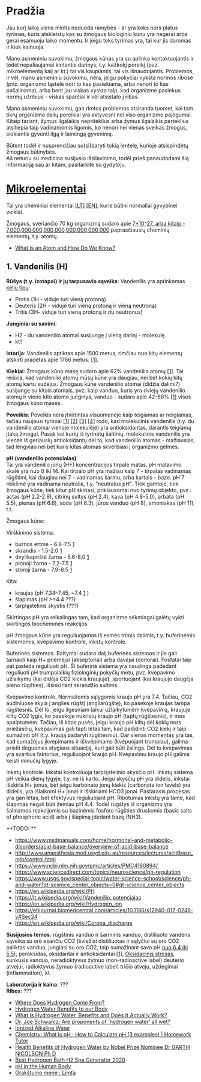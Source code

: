 # Pradžia

Jau kurį laiką viena mintis neduoda ramybės - ar yra koks nors platus tyrimas, kuris atskleistų kas su žmogaus biologiniu kūnu yra negerai arba gerai esamuoju laiko momentu. Ir jeigu toks tyrimas yra, tai kur jis daromas ir kiek kainuoja.  

Mano asmeniniu suvokimu, žmogaus kūnas yra su aplinka kontaktuojantis ir todėl nepaliaujamai kintantis darinys, t.y. kažkokį poreikį (pvz. mikroelementą kalį ar kt.) tai vis kaupiantis, tai vis išnaudojantis. Problemos, ir vėl, mano asmeniniu suvokimu, nėra, jeigu pokyčiai vyksta normos ribose (pvz. organizmo ląstelė nori to kas pasiekiama, arba nenori to kas pašalinama), arba bent jau viskas vyskta taip, kad organizme pasiekus normų užribius - viskas sparčiai ir vėl atsistato į ribas.  

Mano asmeniniu suvokimu, gan rimtos problemos atsiranda tuomet, kai tam tikrų organizmo dalių poreikiai yra aktyvesni nei viso organizmo pajėgumai. Kitaip tariant, žymus ilgalaikis nepriteklius arba žymus ilgalaikis perteklius atsiliepia taip vadinamomis ligomis, ko nenori nei vienas sveikas žmogus, siekiantis gyventi ilgą ir laimingą gyvenimą.  

Būtent todėl ir nusprendžiau su(si)daryti tokią lentelę, kurioje atsispindėtų žmogaus būtinybės.  
Aš neturiu su medicina susijusio išsilavinimo, todėl prieš panaudodami šią informaciją sau ar kitam, pasitarkite su gydytoju.  

# [Mikroelementai](https://www.ligos.lt/lt/terminai/mikroelementai/1770/) 

Tai yra cheminiai elementai [\[LT\]](https://lt.wikipedia.org/wiki/Periodin%C4%97_element%C5%B3_lentel%C4%97) [\[EN\]](https://en.wikipedia.org/wiki/Periodic_table), kurie būtini normaliai gyvybinei veiklai. 

Žmogaus, sveriančio 70 kg organizmą sudaro apie [7*10^27, arba kitaip - 7,000,000,000,000,000,000,000,000,000](https://education.jlab.org/qa/mathatom_04.html) paprasčiausių cheminių elementų, t.y. atomų. 

- [What Is an Atom and How Do We Know?](https://www.youtube.com/watch?v=LhveTGblGHY)



## 1. Vandenilis (H)

**Rūšys (t.y. izotopai) ir jų tarpusavio sąveika**:
Vandenilis yra aptinkamas [kelių tipų](https://lt.wikipedia.org/wiki/Vandenilis):  

- Protis (1H - viduje turi vieną protoną)
- Deuteris (2H - viduje turi vieną protoną ir vieną neutroną)
- Tritis (3H- viduje turi vieną protoną ir du neutronus)

**Junginiai su savimi**:
- H2 - du vandenilio atomai susijungę į vieną darinį - molekulę.  
- kt?

**Istorija**: 
Vandenilis aptiktas apie 1500 metus, rimčiau nuo kitų elementų atskirti pradėtas apie 1766 metus. [\[1\]](https://en.wikipedia.org/wiki/Timeline_of_chemical_element_discoveries).  

**Kiekiai**: Žmogaus kūno masę sudaro apie 62% vandenilio atomų [\[1\]](https://en.wikipedia.org/wiki/Composition_of_the_human_body). Tai reiškia, kad vandenilio atomų mūsų kūne yra daugiau, nei bet kokių kitų atomų kartu sudėjus. Žmogaus kūne vandenilio atomai (didžia dalimi?) susijungę su kitais atomais, pvz. kaip vanduo, kuris yra dviejų vandenilio atomų ir vieno kito atomo junginys, vanduo - sudaro apie 42-66% [\[1\]](https://en.wikipedia.org/wiki/Composition_of_the_human_body) visos žmogaus kūno masės.  

**Poveikis**:
Poveikis nėra įtvirtintas visuomenėje kaip teigiamas ar neigiamas, tačiau naujausi tyrimai  [\[1\]](https://www.ncbi.nlm.nih.gov/pmc/articles/PMC5223313/) [\[2\]](https://pubmed.ncbi.nlm.nih.gov/17486089/) [\[3\]](https://www.nature.com/articles/s41598-018-26388-3) [\[4\]](https://www.ncbi.nlm.nih.gov/pmc/articles/PMC6607864/) rodo, kad molekulinis vandenilis (t.y. du vandenilio atomai vienoje molekulėje) yra antioksidantas, darantis teigiamą įtaką žmogui. Pasak kai kurių iš tyrinėtų šaltinių, molekulinis vandenilis yra vienas iš geriausių antioksidantų dėl to, kad vandenilio atomas - mažiausias, tad lengviau nei bet kuris kitas atomas skverbiasi į organizmo gelmes.

**pH (vandenilio potencialas)**:  
Tai yra vandenilio jonų (H+) koncentracijos tirpale matas. pH matavimo skalė yra nuo 0 iki 14. Kai tirpalo pH yra mažiau kaip 7 - tirpalas vadinamas rūgštimi, kai daugiau nei 7 - vadinamas šarmu, arba kartais - baze. pH 7 reikšmė yra vadinama neutralia, t.y. "neutralus pH". Tiek gamtoje, tiek žmogaus kūne, tiek kitur pH skiriasi, priklausomai nuo tyrimų objekto, pvz.: actas (pH 2.2-2.9), citrinų sultys (pH 2.4), kava (pH 4.8-5.0), arbata (pH 5.5), pienas (pH 6.6), soda (pH 8.3), jūros vanduo (pH 8), amoniakas (pH 11), t.t. 

Žmogaus kūne:  
  
Virškinimo sistema:  
  
- burnos ertmė - 6.8-7.5 [1](https://www.news-medical.net/health/pH-in-the-Human-Body.aspx)
- skrandis - 1.5-2.0 [1](https://www.news-medical.net/health/pH-in-the-Human-Body.aspx)
- dvylikapirštė žarna - 5.6-8.0 [1](https://www.news-medical.net/health/pH-in-the-Human-Body.aspx)
- plonoji žarna - 7.2-7.5 [1](https://www.news-medical.net/health/pH-in-the-Human-Body.aspx)
- storoji žarna - 7.9-8.5 [1](https://www.news-medical.net/health/pH-in-the-Human-Body.aspx)
  
Kita:  

- kraujas (pH 7.34–7.45, ~7.4 [1](https://www.news-medical.net/health/pH-in-the-Human-Body.aspx) )
- šlapimas (pH >=4.4 ???)
- tarpląstelinis skystis (???)
  
Skirtingas pH yra reikalingas tam, kad organizme sėkmingai galėtų vykti skirtingos biocheminės reakcijos.  

pH žmogaus kūne yra reguliuojamas iš esmės trimis dalimis, t.y. buferinėmis sistemomis, kvėpavimo kontrole, inkstų kontrole.  

Buferinės sistemos. Baltymai sudaro dalį buferinės sistemos ir jie gali tarnauti kaip H+ priėmėjai (akseptoriai) arba davėjai (donorai). Fosfatai taip pat padeda reguliuoti pH. Ši buferinė sistema yra naudinga padedant reguliuoti pH trumpalaikių fiziologinių pokyčių metu, pvz. kvėpavimo užlaikymu (kai didėja CO2 kiekis kraujuje), sportuojant (kai kraujuje daugėja pieno rūgšties), išsiskiriant skrandžio sultims.  
  
Kvėpavimo kontrolė. Normaliomis sąlygomis kraujo pH yra 7.4. Tačiau, CO2 audiniuose skyla į anglies rūgštį (angliarūgštę), ko pasekoje kraujas tampa rūgštesnis. Dėl to, jeigu ilgesniam laikui užlaikytumėm kvėpavimą, kraujuje kiltų CO2 lygis, ko pasekoje nukristų kraujo pH (taptų rūgštesnis), ir mes apalptumėm. Tačiau, iš kitos pusės, jeigu kraujo pH kiltų dėl kokių nors priežasčių, kvėpavimas gali tapti lėtas tam, kad padidinti CO2 kiekį ir taip sumažinti pH (t.y. kraują padaryti rūgštesniu). Dar vienas momentas yra tas, kad sumažėjus įkvėpimams ir iškvėpimams (kvėpuojant trumpiau), galima prieiti deguonies stygiaus situaciją, kuri gali būti žalinga. Dėl to kvėpavimas yra svarbus faktorius, reguliuojant kraujo pH. Kvėpavimu kraujo pH galima keisti minučių lygyje.    
  
Inkstų kontrolė. Inkstai kontroliuoja tarpląstelinio skysčio pH. Inkstų sistema pH veikia dienų lygyje, t.y. ne iš karto. Jeigu skysčių pH yra didelis, inkstai išskiria H+ jonus, bet jeigu karbonato jonų kiekis (carbonate ion levels) yra didelis, yra išlaikomi H+ jonai ir išskiriami HCO3 jonai. Pastarasis procesas yra gan lėtas, bet efektyvus reguliuojant pH. Ribotumas inkstų yra tame, kad šlapimas negali būti žemiau pH 4.4. Todėl rūgštys iš organizmo yra šalinamos reakcijomis su bazinėmis fosforo rūgšties druskomis (basic salts of phosphoric acid) arba į šlapimą įdedant bazę (NH3).  
  
**TODO:  **

- https://www.msdmanuals.com/home/hormonal-and-metabolic-disorders/acid-base-balance/overview-of-acid-base-balance
- http://www.anaesthesia.med.usyd.edu.au/resources/lectures/acidbase_mjb/control.html
- https://www.ncbi.nlm.nih.gov/pmc/articles/PMC4180894/
- https://www.sciencedirect.com/topics/neuroscience/ph-regulation
- https://www.usgs.gov/special-topic/water-science-school/science/ph-and-water?qt-science_center_objects=0#qt-science_center_objects
- https://en.wikipedia.org/wiki/PH
- https://lt.wikipedia.org/wiki/Vandenilio_potencialas
- https://en.wikipedia.org/wiki/Hydrogen_ion
- https://ehjournal.biomedcentral.com/articles/10.1186/s12940-017-0248-y#Sec24
- https://en.wikipedia.org/wiki/Corona_discharge


**Susijusios temos**:
rūgštinis vanduo ir šarminis vanduo, distiliuoto vandens sąveika su ore esančiu CO2 (šviežiai distiliuotas ir sąlyčiui su oro CO2 paliktas vanduo, jungiasi su oro CO2, taip sumažinant savo pH [nuo 6.4 iki 5.5](https://lt.wikipedia.org/wiki/Vandenilio_potencialas)), peroksidas, oksidantai ir antioksidantai [\[1\]](https://en.wikipedia.org/wiki/Oxidizing_agent), [Oksidacinis stresas](https://www.pasveik.lt/lt/sveikatos-ir-medicinos-naujienos/oksidacinis-stresas/74208/), sunkusis vanduo, neradioktyvus žymuo (non-radioactive label) deuterio atvejui, radioktyvus žymuo (radioactive label) tričio atveju, uždegimai (inflammation), kt.
  
**Laboratorija ir kaina**: ???  
**Ribos**:  ???  

- [Where Does Hydrogen Come From?](https://www.youtube.com/watch?v=Jro6uEaWfTg)
- [Hydrogen Water Benefits to our Body](https://www.youtube.com/watch?v=MKOUqar8AG0)
- [What Is Hydrogen Water, Benefits and Does It Actually Work?](https://www.youtube.com/watch?v=7ZO99UlkDNU)
- [Dr. Joe Schwarcz: Are proponents of 'hydrogen water' all wet?](https://www.youtube.com/watch?v=QERsU1Aq1Kw)
- [Ionized Alkaline Water](https://www.youtube.com/watch?v=6vWNmGHc6xs)
- [Chemistry: What is pH ; How to Calculate pH (3 examples) | Homework Tutor](https://www.youtube.com/watch?v=9NK2ZQnhoCI)
- [Health Benefits of Hydrogen Water by Nobel Prize Nominee Dr GARTH NICOLSON Ph D](https://www.youtube.com/watch?v=D7aDB7pKYiM)
- [Best Hydrogen Bath H2 Spa Generator 2020](https://medium.com/@h2lifeme/hydrogen-bath-generator-h2-spa-2019-sale-973c0e032b7e)
- [pH in the Human Body](https://www.news-medical.net/health/pH-in-the-Human-Body.aspx)
- [Grakštumo menė : Limfa](https://www.grakstumomene.lt/limfa.html)


